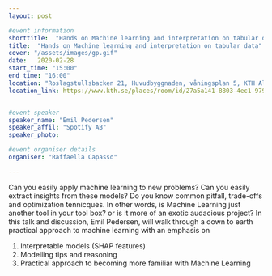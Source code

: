 ```yaml
---
layout: post

#event information
shorttitle:  "Hands on Machine learning and interpretation on tabular data"
title:  "Hands on Machine learning and interpretation on tabular data"
cover: "/assets/images/gp.gif"
date:   2020-02-28
start_time: "15:00"
end_time: "16:00"
location: "Roslagstullsbacken 21, Huvudbyggnaden, våningsplan 5, KTH AlbaNova Rumsnr: B5:1046 Lokalkod: FB54"
location_link: https://www.kth.se/places/room/id/27a5a141-8803-4ec1-9795-d3afe3f40673


#event speaker
speaker_name: "Emil Pedersen"
speaker_affil: "Spotify AB"
speaker_photo:

#event organiser details
organiser: "Raffaella Capasso"

---
```

Can you easily apply machine learning to new problems? Can you easily extract insights from these models?
Do you know common pitfall, trade-offs and optimization tennicques. In other words, is Machine Learning just another tool in your tool box? 
or is it more of an exotic audacious project?
In this talk and discussion, Emil Pedersen, will walk through a down to earth practical approach to machine learning with an emphasis on
1) Interpretable models (SHAP features)
2) Modelling tips and reasoning
3) Practical approach to becoming more familiar with Machine Learning
